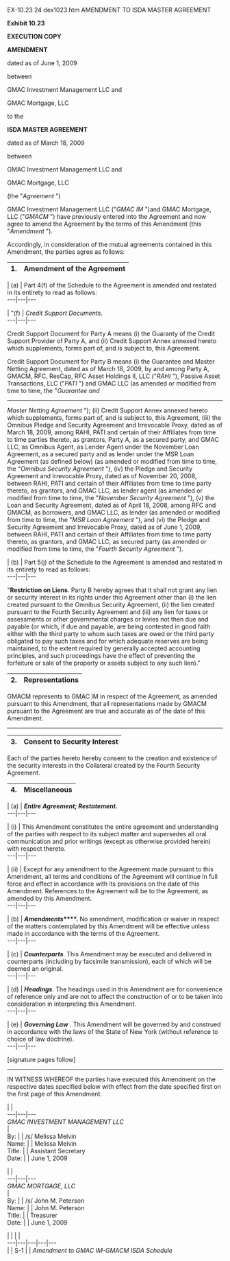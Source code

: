 EX-10.23 24 dex1023.htm AMENDMENT TO ISDA MASTER AGREEMENT

**Exhibit 10.23**

**EXECUTION COPY**

**AMENDMENT**

dated as of June 1, 2009

between

GMAC Investment Management LLC and

GMAC Mortgage, LLC

to the

**ISDA MASTER AGREEMENT**

dated as of March 18, 2009

between

GMAC Investment Management LLC and

GMAC Mortgage, LLC

(the "_Agreement_ ")

GMAC Investment Management LLC ("_GMAC IM_ ")and GMAC Mortgage, LLC ("_GMACM_
") have previously entered into the Agreement and now agree to amend the
Agreement by the terms of this Amendment (this "_Amendment_ ").

Accordingly, in consideration of the mutual agreements contained in this
Amendment, the parties agree as follows:



**1.** | **Amendment of the Agreement**  
---|---  
  


  | (a) | Part 4(f) of the Schedule to the Agreement is amended and restated in its entirety to read as follows:   
---|---|---  
  


  | "(f) | _Credit Support Documents_.   
---|---|---  
  
Credit Support Document for Party A means (i) the Guaranty of the Credit
Support Provider of Party A, and (ii) Credit Support Annex annexed hereto
which supplements, forms part of, and is subject to, this Agreement.

Credit Support Document for Party B means (i) the Guarantee and Master Netting
Agreement, dated as of March 18, 2009, by and among Party A, GMACM, RFC,
ResCap, RFC Asset Holdings II, LLC ("_RAHI_ "), Passive Asset Transactions,
LLC ("_PATI_ ") and GMAC LLC (as amended or modified from time to time, the
"_Guarantee and_

* * *

_Master Netting Agreement_ "); (ii) Credit Support Annex annexed hereto which
supplements, forms part of, and is subject to, this Agreement, (iii) the
Omnibus Pledge and Security Agreement and Irrevocable Proxy, dated as of March
18, 2009, among RAHI, PATI and certain of their Affiliates from time to time
parties thereto, as grantors, Party A, as a secured party, and GMAC LLC, as
Omnibus Agent, as Lender Agent under the November Loan Agreement, as a secured
party and as lender under the MSR Loan Agreement (as defined below) (as
amended or modified from time to time, the "_Omnibus Security Agreement_ "),
(iv) the Pledge and Security Agreement and Irrevocable Proxy, dated as of
November 20, 2008, between RAHI, PATI and certain of their Affiliates from
time to time party thereto, as grantors, and GMAC LLC, as lender agent (as
amended or modified from time to time, the "_November Security Agreement_ "),
(v) the Loan and Security Agreement, dated as of April 18, 2008, among RFC and
GMACM, as borrowers, and GMAC LLC, as lender (as amended or modified from time
to time, the "_MSR Loan Agreement_ "), and (vi) the Pledge and Security
Agreement and Irrevocable Proxy, dated as of June 1, 2009, between RAHI, PATI
and certain of their Affiliates from time to time party thereto, as grantors,
and GMAC LLC, as secured party (as amended or modified from time to time, the
"_Fourth Security Agreement_ ").



  | (b) | Part 5(j) of the Schedule to the Agreement is amended and restated in its entirety to read as follows:   
---|---|---  
  
"**Restriction on Liens**. Party B hereby agrees that it shall not grant any
lien or security interest in its rights under this Agreement other than (i)
the lien created pursuant to the Omnibus Security Agreement, (ii) the lien
created pursuant to the Fourth Security Agreement and (iii) any lien for taxes
or assessments or other governmental charges or levies not then due and
payable (or which, if due and payable, are being contested in good faith
either with the third party to whom such taxes are owed or the third party
obligated to pay such taxes and for which adequate reserves are being
maintained, to the extent required by generally accepted accounting
principles, and such proceedings have the effect of preventing the forfeiture
or sale of the property or assets subject to any such lien)."



**2.** | **Representations**  
---|---  
  
GMACM represents to GMAC IM in respect of the Agreement, as amended pursuant
to this Amendment, that all representations made by GMACM pursuant to the
Agreement are true and accurate as of the date of this Amendment.




* * *

**3.** | **Consent to Security Interest**  
---|---  
  
Each of the parties hereto hereby consent to the creation and existence of the
security interests in the Collateral created by the Fourth Security Agreement.



**4.** | **Miscellaneous**  
---|---  
  


  | (a) | **_Entire Agreement; Restatement._**  
---|---|---  
  


  | (i) | This Amendment constitutes the entire agreement and understanding of the parties with respect to its subject matter and supersedes all oral communication and prior writings (except as otherwise provided herein) with respect thereto.   
---|---|---  
  


  | (ii) | Except for any amendment to the Agreement made pursuant to this Amendment, all terms and conditions of the Agreement will continue in full force and effect in accordance with its provisions on the date of this Amendment. References to the Agreement will be to the Agreement, as amended by this Amendment.   
---|---|---  
  


  | (b) | **_Amendments_****.** No amendment, modification or waiver in respect of the matters contemplated by this Amendment will be effective unless made in accordance with the terms of the Agreement.   
---|---|---  
  


  | (c) | **_Counterparts_**. This Amendment may be executed and delivered in counterparts (including by facsimile transmission), each of which will be deemed an original.   
---|---|---  
  


  | (d) | **_Headings_**. The headings used in this Amendment are for convenience of reference only and are not to affect the construction of or to be taken into consideration in interpreting this Amendment.   
---|---|---  
  


  | (e) | **_Governing Law_** _._ This Amendment will be governed by and construed in accordance with the laws of the State of New York (without reference to choice of law doctrine).   
---|---|---  
  
[signature pages follow]




* * *

IN WITNESS WHEREOF the parties have executed this Amendment on the respective
dates specified below with effect from the date specified first on the first
page of this Amendment.



|  |   
---|---|---  
_GMAC INVESTMENT MANAGEMENT LLC_  
|  
By: |   | /s/ Melissa Melvin  
Name: |   | Melissa Melvin  
Title: |   | Assistant Secretary  
Date: |   | June 1, 2009  
  


|  |   
---|---|---  
_GMAC MORTGAGE, LLC_  
|  
By: |   | /s/ John M. Peterson  
Name: |   | John M. Peterson  
Title: |   | Treasurer  
Date: |   | June 1, 2009  
  


|  |  |  |   
---|---|---|---|---  
|    | S-1 |    |  _Amendment to_ _GMAC IM-GMACM_ _ISDA Schedule_
